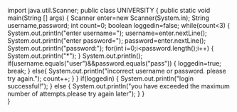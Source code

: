 import java.util.Scanner;
 public class UNIVERSITY
 {
     public static void main(String [] args)
     {
         Scanner enter=new Scanner(System.in);
         String username,password;
         int count=0;
         boolean loggedin=false;
         while(count<3)
         {
             System.out.println("enter username=");
             username=enter.nextLine();
              System.out.println("enter password=");
             password=enter.nextLine();
             System.out.println("password:");
             for(int i=0;i<password.length();i++)
             {
                 System.out.println("*");
             }
             System.out.println();
             if(username.equals("user")&&password.equals("pass"))
             {
                 loggedin=true;
                 break;
             }
             else{
                 System.out.println("incorrect username or password. please try again.");
                 count++;
             }
         }
         if(loggedin)
         {
             System.out.println("login successful!");
         }
         else
         {
             System.out.println("you have exceeded the maximum number of attempts.please try again later");
         }
     }       
 }
